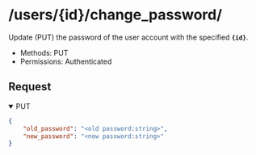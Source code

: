 /users/{id}/change_password/
=======

Update (PUT) the password of the user account with the specified **`{id}`**.

- Methods: PUT
- Permissions: Authenticated 

## Request

<details open>
    <summary>PUT</summary>

```json
{
    "old_password": "<old password:string>",
    "new_password": "<new password:string>"
}
```

</details>
